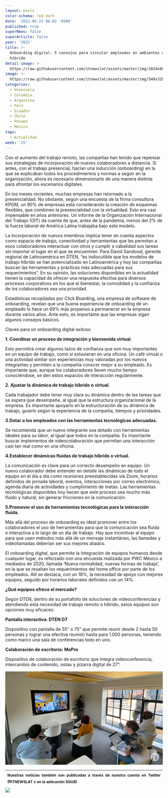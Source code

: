 ```yaml
---
layout: posts
color-schema: red-dark
date: '2022-06-23 06:02 -0500'
published: true
superNews: false
superArticle: false
year: '2022'
title: >-
  Onboarding digital: 5 consejos para vincular empleados en ambientes de trabajo
  híbrido
detail-image: >-
  https://raw.githubusercontent.com/itnewslat/assets/master/img/1024x680/reunion-viendo-tv-g.jpg
image: >-
  https://raw.githubusercontent.com/itnewslat/assets/master/img/540x320/reunion-viendo-tv-p.jpg
categories:
  - Venezuela
  - Colombia
  - Argentina
  - Perú
  - Ecuador
  - Chile
  - Panama
  - Mexico
tags:
  - Actualidad
week: '25'
---
```

Con el aumento del trabajo remoto, las compañías han tenido que repensar sus estrategias de incorporación de nuevos colaboradores a distancia. Si antes, con el trabajo presencial, hacían una inducción (onboarding) en la que se explicaban todos los procedimientos y normas a seguir en la organización, ahora es necesario dimensionarlo de una manera distinta para afrontar los escenarios digitales.

En los meses recientes, muchas empresas han retornado a la presencialidad. No obstante, según una encuesta de la firma consultora KPGM, un 90% de empresas está considerando la creación de esquemas flexibles, que combinen la presencialidad con la virtualidad. Esto era casi impensable en años anteriores. Un informe de la Organización Internacional del Trabajo (OIT) da cuenta de que, antes de la pandemia, menos del 2% de la fuerza laboral de América Latina trabajaba bajo este modelo.

La incorporación de nuevos miembros implica tener en cuenta aspectos como espacio de trabajo, conectividad y herramientas que les permitan a esos colaboradores interactuar con otros y cumplir a cabalidad sus tareas sin importar el lugar en el que se encuentren. Para David Sandoval, gerente regional de Latinoamérica en DTEN, “es indiscutible que los modelos de trabajo híbrido se han potencializado en Latinoamérica y hoy las compañías buscan las herramientas y prácticas más adecuadas para sus requerimientos”. En su opinión, las soluciones disponibles en la actualidad tienen la capacidad de ofrecer una respuesta efectiva para diversos procesos corporativos en los que el bienestar, la comodidad y la confianza de los colaboradores sea una prioridad.

Estadísticas recopiladas por Click Boarding, una empresa de software de onboarding, revelan que una buena experiencia de onboarding de un empleado lo hace un 69% más propenso a permanecer en la empresa durante varios años. Ante esto, es importante que las empresas sigan algunos consejos básicos.

Claves para un onboarding digital exitoso


**1. Coordinar un proceso de integración y bienvenida virtual.**

Esto permitirá crear algunos lazos de confianza que son muy importantes en un equipo de trabajo, como si estuvieran en una oficina. Un café virtual o una actividad similar son experiencias muy valoradas por los nuevos integrantes y permiten a la compañía conocer mejor a su empleado. Es importante que, aunque los colaboradores lleven mucho tiempo conociéndose, se den estos espacios de interacción regularmente.

**2. Ajustar la dinámica de trabajo híbrido o virtual.**

Cada trabajador debe tener muy clara su dinámica dentro de las tareas que se espera que desempeñe, al igual que la estructura organizacional de la empresa. Es importante apoyarlo en la estructuración de su dinámica de trabajo, guiarlo según la experiencia de la compañía, tiempos y prioridades.

**3.Dotar a los empleados con las herramientas tecnológicas adecuadas.**

Se recomienda que un nuevo integrante sea dotado con herramientas ideales para su labor, al igual que todos en la compañía. Es importante buscar implementos de videocolaboración que permitan una interacción casi tan real como en una oficina. 

**4.Establecer dinámicas fluidas de trabajo híbrido o virtual.**

La comunicación es clave para un correcto desempeño en equipo. Un nuevo colaborador debe entender en detalle las dinámicas de todo el equipo en el día a día como reuniones preestablecidas vía Zoom, horarios definidos de jornada laboral, eventos,  interacciones por correo electrónico, agenda diaria de actividades y cumplimiento de metas. Las herramientas tecnológicas disponibles hoy hacen que este proceso sea mucho más fluido y natural, sin generar fricciones en la comunicación.

**5.Promover el uso de herramientas tecnológicas para la interacción fluida.**

Más allá del proceso de onboarding es ideal promover entre los colaboradores el uso de herramientas para que la comunicación sea fluida e interactiva a lo largo de un día de trabajo. Hay que incentivar al equipo para que usen métodos más allá de un mensaje instantáneo, las llamadas y videollamadas deberían ser sus mejores aliados. 

El onboarding digital, que permite la integración de equipos humanos desde cualquier lugar, es reforzado con una encuesta realizada por PWC México a mediados de 2020, llamada ‘Nueva normalidad, nuevas formas de trabajo’, en la que se resaltan los requerimientos del home office por parte de los empleados. Allí se destaca, con un 18%, la necesidad de apoyo con mejores equipos, seguido por horarios laborales definidos con un 14%.

**¿Qué equipos ofrece el mercado?**

Según DTEN, dentro de su portafolio de soluciones de videoconferencias y atendiendo esta necesidad de trabajo remoto o híbrido, estos equipos son opciones muy eficaces:

**Pantalla interactiva: DTEN D7**

Dispositivo con pantalla de 55” o 75” que permite reunir desde 2 hasta 50 personas y lograr una efectiva reunión hasta para 1.000 personas, teniendo como marco una sala de conferencias todo en uno.

**Colaboración de escritorio: MePro**

Dispositivo de colaboración de escritorio que integra videoconferencia, intercambio de contenido, notas y pizarra digital de 27”.

![](https://raw.githubusercontent.com/itnewslat/assets/master/img/540x320/reunion-viendo-tv-p.jpg)

<table style="height: 42px;" width="569">
<tbody>
<tr>
<td style="text-align: justify;"><sub><strong>Nuestras noticias también son publicadas a través de nuestra cuenta en Twitter <a href="https://twitter.com/itnewslat?lang=es">@ITNEWSLAT</a> y en la aplicación <a href="https://squidapp.co/en/">SQUID</a></strong></sub></td>
</tr>
</tbody>
</table>

<img src="https://tracker.metricool.com/c3po.jpg?hash=56f88a41e39ab42c063cc51676587a04"/>